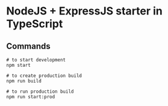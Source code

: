 # NodeJS + ExpressJS starter in TypeScript

## Commands
```shell
# to start development
npm start

# to create production build
npm run build

# to run production build
npm run start:prod
```